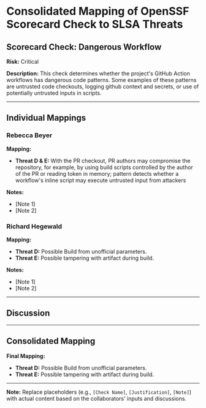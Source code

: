 # Consolidated Mapping of OpenSSF Scorecard Check to SLSA Threats

## Scorecard Check: Dangerous Workflow

**Risk:** Critical

**Description:** This check determines whether the project's GitHub Action workflows has dangerous code patterns. Some examples of these patterns are untrusted code checkouts, logging github context and secrets, or use of potentially untrusted inputs in scripts.

---

## Individual Mappings

### Rebecca Beyer

**Mapping:**

- **Threat D & E:** With the PR checkout, PR authors may compromise the repository, for example, by using build scripts controlled by the author of the PR or reading token in memory; pattern detects whether a workflow's inline script may execute untrusted input from attackers

**Notes:**

- [Note 1]
- [Note 2]

### Richard Hegewald

**Mapping:**

- **Threat D:** Possible Build from unofficial parameters.
- **Threat E:** Possible tampering with artifact during build.

**Notes:**

- [Note 1]
- [Note 2]

---

## Discussion

---

## Consolidated Mapping

**Final Mapping:**

- **Threat D:** Possible Build from unofficial parameters.
- **Threat E:** Possible tampering with artifact during build.

---

**Note:** Replace placeholders (e.g., `[Check Name]`, `[Justification]`, `[Note]`) with actual content based on the collaborators' inputs and discussions.
